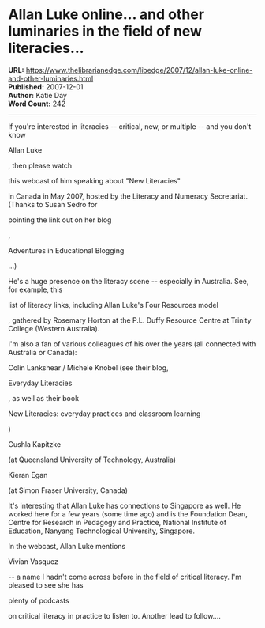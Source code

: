 # Allan Luke online... and other luminaries in the field of new literacies...

**URL:** https://www.thelibrarianedge.com/libedge/2007/12/allan-luke-online-and-other-luminaries.html  
**Published:** 2007-12-01  
**Author:** Katie Day  
**Word Count:** 242

---

If you're interested in literacies -- critical, new, or multiple -- and you don't know

Allan Luke

, then please watch

this webcast of him speaking about "New Literacies"

in Canada in May 2007, hosted by the Literacy and Numeracy Secretariat.  (Thanks to Susan Sedro for

pointing the link out on her blog

,

Adventures in Educational Blogging

...)

He's a huge presence on the literacy scene -- especially in Australia.  See, for example, this

list of literacy links, including Allan Luke's Four Resources model

, gathered by Rosemary Horton at the P.L. Duffy Resource Centre at Trinity College (Western Australia).

I'm also a fan of various colleagues of his over the years (all connected with Australia or Canada):

Colin Lankshear / Michele Knobel (see their blog,

Everyday Literacies

, as well as their book

New Literacies: everyday practices and classroom learning

)

Cushla Kapitzke

(at Queensland University of Technology, Australia)

Kieran Egan

(at Simon Fraser University, Canada)

It's interesting that Allan Luke has connections to Singapore as well.  He worked here for a few years (some time ago) and is the Foundation Dean, Centre for Research in Pedagogy and Practice, National          Institute of Education, Nanyang Technological University, Singapore.

In the webcast, Allan Luke mentions

Vivian Vasquez

-- a name I hadn't come across before in the field of critical literacy.   I'm pleased to see she has

plenty of podcasts

on critical literacy in practice to listen to.  Another lead to follow....
